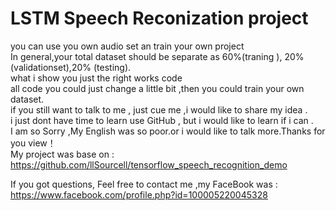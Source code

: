 # LSTM Speech Reconization project  
you can use you own audio set an train your own project  
In general,your total dataset should be separate as 60%(traning ), 20%(validationset),20% (testing).  
what i show you just the right works code  
all code you could just change a little bit ,then you could train your own dataset.  
if you still want to talk to me , just cue me ,i would like to share my idea .  
i just dont have time to learn use GitHub , but i would like to learn if i can .   
I am so Sorry ,My English was so poor.or i would like to talk more.Thanks for you view！  
My project was base on :  
https://github.com/llSourcell/tensorflow_speech_recognition_demo
  
If you got questions, Feel free to contact me ,my FaceBook was :  
https://www.facebook.com/profile.php?id=100005220045328
